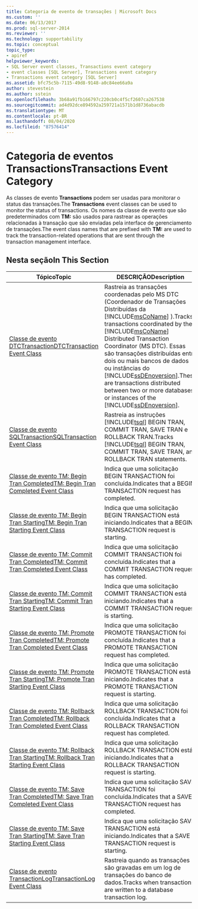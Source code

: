 ```yaml
---
title: Categoria de evento de transações | Microsoft Docs
ms.custom: ''
ms.date: 06/13/2017
ms.prod: sql-server-2014
ms.reviewer: ''
ms.technology: supportability
ms.topic: conceptual
topic_type:
- apiref
helpviewer_keywords:
- SQL Server event classes, Transactions event category
- event classes [SQL Server], Transactions event category
- Transactions event category [SQL Server]
ms.assetid: bfc75c5b-7115-49d8-9148-a0c84ee66a9a
author: stevestein
ms.author: sstein
ms.openlocfilehash: 3b68a91fb166797c220cb0c4f5cf2607ca267538
ms.sourcegitcommit: ad4d92dce894592a259721a1571b1d8736abacdb
ms.translationtype: MT
ms.contentlocale: pt-BR
ms.lasthandoff: 08/04/2020
ms.locfileid: "87576414"
---
```

# <a name="transactions-event-category"></a><span data-ttu-id="015bc-102">Categoria de eventos Transactions</span><span class="sxs-lookup"><span data-stu-id="015bc-102">Transactions Event Category</span></span>
  <span data-ttu-id="015bc-103">As classes de evento **Transactions** podem ser usadas para monitorar o status das transações.</span><span class="sxs-lookup"><span data-stu-id="015bc-103">The **Transactions** event classes can be used to monitor the status of transactions.</span></span> <span data-ttu-id="015bc-104">Os nomes da classe de evento que são predeterminados com **TM:** são usados para rastrear as operações relacionadas à transação que são enviadas pela interface de gerenciamento de transações.</span><span class="sxs-lookup"><span data-stu-id="015bc-104">The event class names that are prefixed with **TM:** are used to track the transaction-related operations that are sent through the transaction management interface.</span></span>  
  
## <a name="in-this-section"></a><span data-ttu-id="015bc-105">Nesta seção</span><span class="sxs-lookup"><span data-stu-id="015bc-105">In This Section</span></span>  
  
|<span data-ttu-id="015bc-106">Tópico</span><span class="sxs-lookup"><span data-stu-id="015bc-106">Topic</span></span>|<span data-ttu-id="015bc-107">DESCRIÇÃO</span><span class="sxs-lookup"><span data-stu-id="015bc-107">Description</span></span>|  
|-----------|-----------------|  
|[<span data-ttu-id="015bc-108">Classe de evento DTCTransaction</span><span class="sxs-lookup"><span data-stu-id="015bc-108">DTCTransaction Event Class</span></span>](dtctransaction-event-class.md)|<span data-ttu-id="015bc-109">Rastreia as transações coordenadas pelo MS DTC (Coordenador de Transações Distribuídas da [!INCLUDE[msCoName](../../includes/msconame-md.md)] ).</span><span class="sxs-lookup"><span data-stu-id="015bc-109">Tracks transactions coordinated by the [!INCLUDE[msCoName](../../includes/msconame-md.md)] Distributed Transaction Coordinator (MS DTC).</span></span> <span data-ttu-id="015bc-110">Essas são transações distribuídas entre dois ou mais bancos de dados ou instâncias do [!INCLUDE[ssDEnoversion](../../includes/ssdenoversion-md.md)].</span><span class="sxs-lookup"><span data-stu-id="015bc-110">These are transactions distributed between two or more databases or instances of the [!INCLUDE[ssDEnoversion](../../includes/ssdenoversion-md.md)].</span></span>|  
|[<span data-ttu-id="015bc-111">Classe de evento SQLTransaction</span><span class="sxs-lookup"><span data-stu-id="015bc-111">SQLTransaction Event Class</span></span>](sqltransaction-event-class.md)|<span data-ttu-id="015bc-112">Rastreia as instruções [!INCLUDE[tsql](../../includes/tsql-md.md)] BEGIN TRAN, COMMIT TRAN, SAVE TRAN e ROLLBACK TRAN.</span><span class="sxs-lookup"><span data-stu-id="015bc-112">Tracks [!INCLUDE[tsql](../../includes/tsql-md.md)] BEGIN TRAN, COMMIT TRAN, SAVE TRAN, and ROLLBACK TRAN statements.</span></span>|  
|[<span data-ttu-id="015bc-113">Classe de evento TM: Begin Tran Completed</span><span class="sxs-lookup"><span data-stu-id="015bc-113">TM: Begin Tran Completed Event Class</span></span>](tm-begin-tran-completed-event-class.md)|<span data-ttu-id="015bc-114">Indica que uma solicitação BEGIN TRANSACTION foi concluída.</span><span class="sxs-lookup"><span data-stu-id="015bc-114">Indicates that a BEGIN TRANSACTION request has completed.</span></span>|  
|[<span data-ttu-id="015bc-115">Classe de evento TM: Begin Tran Starting</span><span class="sxs-lookup"><span data-stu-id="015bc-115">TM: Begin Tran Starting Event Class</span></span>](tm-begin-tran-starting-event-class.md)|<span data-ttu-id="015bc-116">Indica que uma solicitação BEGIN TRANSACTION está iniciando.</span><span class="sxs-lookup"><span data-stu-id="015bc-116">Indicates that a BEGIN TRANSACTION request is starting.</span></span>|  
|[<span data-ttu-id="015bc-117">Classe de evento TM: Commit Tran Completed</span><span class="sxs-lookup"><span data-stu-id="015bc-117">TM: Commit Tran Completed Event Class</span></span>](tm-commit-tran-completed-event-class.md)|<span data-ttu-id="015bc-118">Indica que uma solicitação COMMIT TRANSACTION foi concluída.</span><span class="sxs-lookup"><span data-stu-id="015bc-118">Indicates that a COMMIT TRANSACTION request has completed.</span></span>|  
|[<span data-ttu-id="015bc-119">Classe de evento TM: Commit Tran Starting</span><span class="sxs-lookup"><span data-stu-id="015bc-119">TM: Commit Tran Starting Event Class</span></span>](tm-commit-tran-starting-event-class.md)|<span data-ttu-id="015bc-120">Indica que uma solicitação COMMIT TRANSACTION está iniciando.</span><span class="sxs-lookup"><span data-stu-id="015bc-120">Indicates that a COMMIT TRANSACTION request is starting.</span></span>|  
|[<span data-ttu-id="015bc-121">Classe de evento TM: Promote Tran Completed</span><span class="sxs-lookup"><span data-stu-id="015bc-121">TM: Promote Tran Completed Event Class</span></span>](tm-promote-tran-completed-event-class.md)|<span data-ttu-id="015bc-122">Indica que uma solicitação PROMOTE TRANSACTION foi concluída.</span><span class="sxs-lookup"><span data-stu-id="015bc-122">Indicates that a PROMOTE TRANSACTION request has completed.</span></span>|  
|[<span data-ttu-id="015bc-123">Classe de evento TM: Promote Tran Starting</span><span class="sxs-lookup"><span data-stu-id="015bc-123">TM: Promote Tran Starting Event Class</span></span>](tm-promote-tran-starting-event-class.md)|<span data-ttu-id="015bc-124">Indica que uma solicitação PROMOTE TRANSACTION está iniciando.</span><span class="sxs-lookup"><span data-stu-id="015bc-124">Indicates that a PROMOTE TRANSACTION request is starting.</span></span>|  
|[<span data-ttu-id="015bc-125">Classe de evento TM: Rollback Tran Completed</span><span class="sxs-lookup"><span data-stu-id="015bc-125">TM: Rollback Tran Completed Event Class</span></span>](tm-rollback-tran-completed-event-class.md)|<span data-ttu-id="015bc-126">Indica que uma solicitação ROLLBACK TRANSACTION foi concluída.</span><span class="sxs-lookup"><span data-stu-id="015bc-126">Indicates that a ROLLBACK TRANSACTION request has completed.</span></span>|  
|[<span data-ttu-id="015bc-127">Classe de evento TM: Rollback Tran Starting</span><span class="sxs-lookup"><span data-stu-id="015bc-127">TM: Rollback Tran Starting Event Class</span></span>](tm-rollback-tran-starting-event-class.md)|<span data-ttu-id="015bc-128">Indica que uma solicitação ROLLBACK TRANSACTION está iniciando.</span><span class="sxs-lookup"><span data-stu-id="015bc-128">Indicates that a ROLLBACK TRANSACTION request is starting.</span></span>|  
|[<span data-ttu-id="015bc-129">Classe de evento TM: Save Tran Completed</span><span class="sxs-lookup"><span data-stu-id="015bc-129">TM: Save Tran Completed Event Class</span></span>](tm-save-tran-completed-event-class.md)|<span data-ttu-id="015bc-130">Indica que uma solicitação SAVE TRANSACTION foi concluída.</span><span class="sxs-lookup"><span data-stu-id="015bc-130">Indicates that a SAVE TRANSACTION request has completed.</span></span>|  
|[<span data-ttu-id="015bc-131">Classe de evento TM: Save Tran Starting</span><span class="sxs-lookup"><span data-stu-id="015bc-131">TM: Save Tran Starting Event Class</span></span>](tm-save-tran-starting-event-class.md)|<span data-ttu-id="015bc-132">Indica que uma solicitação SAVE TRANSACTION está iniciando.</span><span class="sxs-lookup"><span data-stu-id="015bc-132">Indicates that a SAVE TRANSACTION request is starting.</span></span>|  
|[<span data-ttu-id="015bc-133">Classe de evento TransactionLog</span><span class="sxs-lookup"><span data-stu-id="015bc-133">TransactionLog Event Class</span></span>](transactionlog-event-class.md)|<span data-ttu-id="015bc-134">Rastreia quando as transações são gravadas em um log de transações do banco de dados.</span><span class="sxs-lookup"><span data-stu-id="015bc-134">Tracks when transactions are written to a database transaction log.</span></span>|  
  
  

